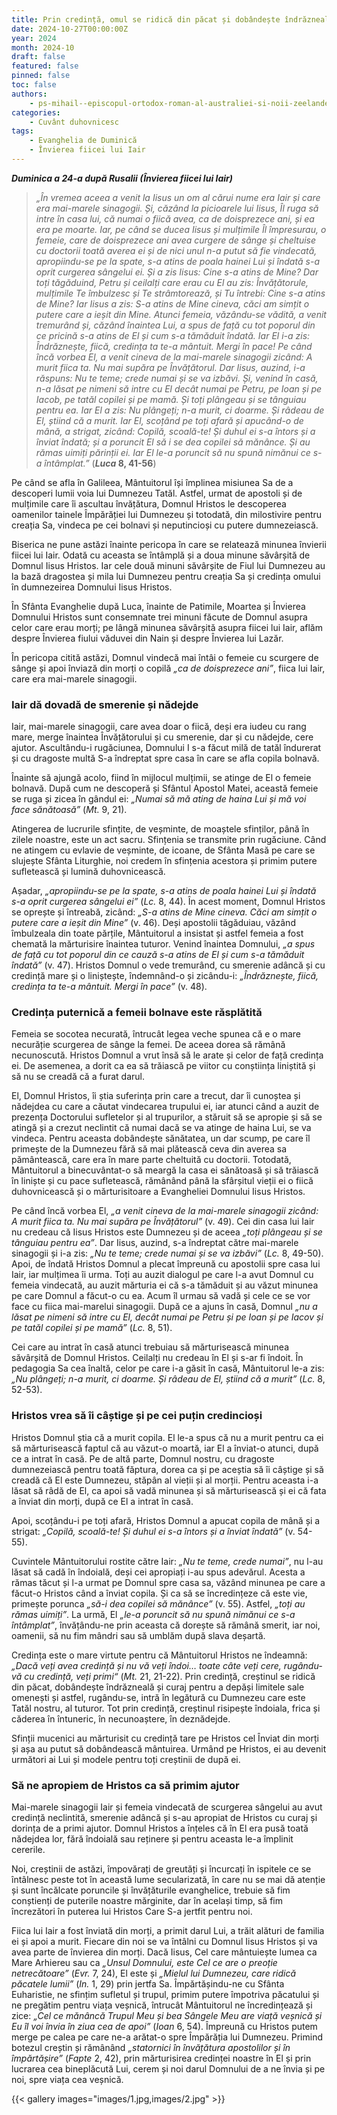 ```yaml
---
title: Prin credință, omul se ridică din păcat și dobândește îndrăzneală
date: 2024-10-27T00:00:00Z
year: 2024
month: 2024-10
draft: false
featured: false
pinned: false
toc: false
authors:
    - ps-mihail--episcopul-ortodox-roman-al-australiei-si-noii-zeelande
categories:
    - Cuvânt duhovnicesc
tags:
    - Evanghelia de Duminică
    - Învierea fiicei lui Iair
---
```

_**Duminica a 24-a după Rusalii (Învierea fiicei lui Iair)**_

> _„În vremea aceea a venit la Iisus un om al cărui nume era Iair și care era mai-marele sinagogii. Și, căzând la picioarele lui Iisus, Îl ruga să intre în casa lui, că numai o fiică avea, ca de doisprezece ani, și ea era pe moarte. Iar, pe când se ducea Iisus și mulțimile Îl împresurau, o femeie, care de doisprezece ani avea curgere de sânge și cheltuise cu doctorii toată averea ei și de nici unul n-a putut să fie vindecată, apropiindu-se pe la spate, s-a atins de poala hainei Lui și îndată s-a oprit curgerea sângelui ei. Și a zis Iisus: Cine s-a atins de Mine? Dar toți tăgăduind, Petru și ceilalți care erau cu El au zis: Învățătorule, mulțimile Te îmbulzesc și Te strâmtorează, și Tu întrebi: Cine s-a atins de Mine? Iar Iisus a zis: S-a atins de Mine cineva, căci am simțit o putere care a ieșit din Mine. Atunci femeia, văzându-se vădită, a venit tremurând și, căzând înaintea Lui, a spus de față cu tot poporul din ce pricină s-a atins de El și cum s-a tămăduit îndată. Iar El i-a zis: Îndrăznește, fiică, credința ta te-a mântuit. Mergi în pace! Pe când încă vorbea El, a venit cineva de la mai-marele sinagogii zicând: A murit fiica ta. Nu mai supăra pe Învățătorul. Dar Iisus, auzind, i-a răspuns: Nu te teme; crede numai și se va izbăvi. Și, venind în casă, n-a lăsat pe nimeni să intre cu El decât numai pe Petru, pe Ioan și pe Iacob, pe tatăl copilei și pe mamă. Și toți plângeau și se tânguiau pentru ea. Iar El a zis: Nu plângeți; n-a murit, ci doarme. Și râdeau de El, știind că a murit. Iar El, scoțând pe toți afară și apucând-o de mână, a strigat, zicând: Copilă, scoală-te! Și duhul ei s-a întors și a înviat îndată; și a poruncit El să i se dea copilei să mănânce. Și au rămas uimiți părinții ei. Iar El le-a poruncit să nu spună nimănui ce s-a întâmplat.”_ (**_Luca_ 8, 41-56**)

Pe când se afla în Galileea, Mântuitorul își împlinea misiunea Sa de a descoperi lumii voia lui Dumnezeu Tatăl. Astfel, urmat de apostoli și de mulțimile care îi ascultau învățătura, Domnul Hristos le descoperea oamenilor tainele Împărăției lui Dumnezeu și totodată, din milostivire pentru creația Sa, vindeca pe cei bolnavi și neputincioși cu putere dumnezeiască.

Biserica ne pune astăzi înainte pericopa în care se relatează minunea învierii fiicei lui Iair. Odată cu aceasta se întâmplă și a doua minune săvârșită de Domnul Iisus Hristos. Iar cele două minuni săvârșite de Fiul lui Dumnezeu au la bază dragostea și mila lui Dumnezeu pentru creația Sa și credința omului în dumnezeirea Domnului Iisus Hristos.

În Sfânta Evanghelie după Luca, înainte de Patimile, Moartea și Învierea Domnului Hristos sunt consemnate trei minuni făcute de Domnul asupra celor care erau morți; pe lângă minunea săvârșită asupra fiicei lui Iair, aflăm despre Învierea fiului văduvei din Nain și despre Învierea lui Lazăr.

În pericopa citită astăzi, Domnul vindecă mai întâi o femeie cu scurgere de sânge și apoi înviază din morți o copilă _„ca de doisprezece ani”_, fiica lui Iair, care era mai-marele sinagogii.

### Iair dă dovadă de smerenie și nădejde

Iair, mai-marele sinagogii, care avea doar o fiică, deși era iudeu cu rang mare, merge înaintea Învățătorului și cu smerenie, dar și cu nădejde, cere ajutor. Ascultându-i rugăciunea, Domnului I s-a făcut milă de tatăl îndurerat și cu dragoste multă S-a îndreptat spre casa în care se afla copila bolnavă.

Înainte să ajungă acolo, fiind în mijlocul mulțimii, se atinge de El o femeie bolnavă. După cum ne descoperă și Sfântul Apostol Matei, această femeie se ruga și zicea în gândul ei: _„Numai să mă ating de haina Lui și mă voi face sănătoasă”_ (_Mt._ 9, 21).

Atingerea de lucrurile sfințite, de veșminte, de moaștele sfinților, până în zilele noastre, este un act sacru. Sfințenia se transmite prin rugăciune. Când ne atingem cu evlavie de veșminte, de icoane, de Sfânta Masă pe care se slujește Sfânta Liturghie, noi credem în sfințenia acestora și primim putere sufletească și lumină duhovnicească.

Așadar, _„apropiindu-se pe la spate, s-a atins de poala hainei Lui și îndată s-a oprit curgerea sângelui ei”_ (_Lc._ 8, 44). În acest moment, Domnul Hristos se oprește și întreabă, zicând: _„S-a atins de Mine cineva. Căci am simțit o putere care a ieșit din Mine”_ (v. 46). Deși apostolii tăgăduiau, văzând îmbulzeala din toate părțile, Mântuitorul a insistat și astfel femeia a fost chemată la mărturisire înaintea tuturor. Venind înaintea Domnului, _„a spus de față cu tot poporul din ce cauză s-a atins de El și cum s-a tămăduit îndată”_ (v. 47). Hristos Domnul o vede tremurând, cu smerenie adâncă și cu credință mare și o liniștește, îndemnând-o și zicându-i: _„Îndrăznește, fiică, credința ta te-a mântuit. Mergi în pace”_ (v. 48).

### Credința puternică a femeii bolnave este răsplătită

Femeia se socotea necurată, întrucât legea veche spunea că e o mare necurăție scurgerea de sânge la femei. De aceea dorea să rămână necunoscută. Hristos Domnul a vrut însă să le arate și celor de față credința ei. De asemenea, a dorit ca ea să trăiască pe viitor cu conștiința liniștită și să nu se creadă că a furat darul.

El, Domnul Hristos, îi știa suferința prin care a trecut, dar îi cunoștea și nădejdea cu care a căutat vindecarea trupului ei, iar atunci când a auzit de prezența Doctorului sufletelor și al trupurilor, a stăruit să se apropie și să se atingă și a crezut neclintit că numai dacă se va atinge de haina Lui, se va vindeca. Pentru aceasta dobândește sănătatea, un dar scump, pe care îl primește de la Dumnezeu fără să mai plătească ceva din averea sa pământească, care era în mare parte cheltuită cu doctorii. Totodată, Mântuitorul a binecuvântat-o să meargă la casa ei sănătoasă și să trăiască în liniște și cu pace sufletească, rămânând până la sfârșitul vieții ei o fiică duhovnicească și o mărturisitoare a Evangheliei Domnului Iisus Hristos.

Pe când încă vorbea El, _„a venit cineva de la mai-marele sinagogii zicând: A murit fiica ta. Nu mai supăra pe Învățătorul”_ (v. 49). Cei din casa lui Iair nu credeau că Iisus Hristos este Dumnezeu și de aceea _„toți plângeau și se tânguiau pentru ea”_. Dar Iisus, auzind, s-a îndreptat către mai-marele sinagogii și i-a zis: _„Nu te teme; crede numai și se va izbăvi”_ (_Lc._ 8, 49-50). Apoi, de îndată Hristos Domnul a plecat împreună cu apostolii spre casa lui Iair, iar mulțimea îi urma. Toți au auzit dialogul pe care l-a avut Domnul cu femeia vindecată, au auzit mărturia ei că s-a tămăduit și au văzut minunea pe care Domnul a făcut-o cu ea. Acum îl urmau să vadă și cele ce se vor face cu fiica mai-marelui sinagogii. După ce a ajuns în casă, Domnul _„nu a lăsat pe nimeni să intre cu El, decât numai pe Petru și pe Ioan și pe Iacov și pe tatăl copilei și pe mamă”_ (_Lc._ 8, 51).

Cei care au intrat în casă atunci trebuiau să mărturisească minunea săvârșită de Domnul Hristos. Ceilalți nu credeau în El și s-ar fi îndoit. În pedagogia Sa cea înaltă, celor pe care i-a găsit în casă, Mântuitorul le-a zis: _„Nu plângeți; n-a murit, ci doarme. Și râdeau de El, știind că a murit”_ (_Lc._ 8, 52-53).

### Hristos vrea să îi câștige și pe cei puțin credincioși

Hristos Domnul știa că a murit copila. El le-a spus că nu a murit pentru ca ei să mărturisească faptul că au văzut-o moartă, iar El a înviat-o atunci, după ce a intrat în casă. Pe de altă parte, Domnul nostru, cu dragoste dumnezeiască pentru toată făptura, dorea ca și pe aceștia să îi câștige și să creadă că El este Dumnezeu, stăpân al vieții și al morții. Pentru aceasta i-a lăsat să râdă de El, ca apoi să vadă minunea și să mărturisească și ei că fata a înviat din morți, după ce El a intrat în casă.

Apoi, scoțându-i pe toți afară, Hristos Domnul a apucat copila de mână și a strigat: _„Copilă, scoală-te! Și duhul ei s-a întors și a înviat îndată”_ (v. 54-55).

Cuvintele Mântuitorului rostite către Iair: _„Nu te teme, crede numai”_, nu l-au lăsat să cadă în îndoială, deși cei apropiați i-au spus adevărul. Acesta a rămas tăcut și l-a urmat pe Domnul spre casa sa, văzând minunea pe care a făcut-o Hristos când a înviat copila. Și ca să se încredințeze că este vie, primește porunca _„să-i dea copilei să mănânce”_ (v. 55). Astfel, _„toți au rămas uimiți”_. La urmă, El _„le-a poruncit să nu spună nimănui ce s-a întâmplat”_, învățându-ne prin aceasta că dorește să rămână smerit, iar noi, oamenii, să nu fim mândri sau să umblăm după slava deșartă.

Credința este o mare virtute pentru că Mântuitorul Hristos ne îndeamnă: _„Dacă veți avea credință și nu vă veți îndoi… toate câte veți cere, rugându-vă cu credință, veți primi“_ (_Mt._ 21, 21-22). Prin credință, creștinul se ridică din păcat, dobândește îndrăzneală și curaj pentru a depăși limitele sale omenești și astfel, rugându-se, intră în legătură cu Dumnezeu care este Tatăl nostru, al tuturor. Tot prin credință, creștinul risipește îndoiala, frica și căderea în întuneric, în necunoaștere, în deznădejde.

Sfinții mucenici au mărturisit cu credință tare pe Hristos cel Înviat din morți și așa au putut să dobândească mântuirea. Urmând pe Hristos, ei au devenit următori ai Lui și modele pentru toți creștinii de după ei.

### Să ne apropiem de Hristos ca să primim ajutor

Mai-marele sinagogii Iair și femeia vindecată de scurgerea sângelui au avut credință neclintită, smerenie adâncă și s-au apropiat de Hristos cu curaj și dorința de a primi ajutor. Domnul Hristos a înțeles că în El era pusă toată nădejdea lor, fără îndoială sau reținere și pentru aceasta le-a împlinit cererile.

Noi, creștinii de astăzi, împovărați de greutăți și încurcați în ispitele ce se întâlnesc peste tot în această lume secularizată, în care nu se mai dă atenție și sunt încălcate poruncile și învățăturile evanghelice, trebuie să fim conștienți de puterile noastre mărginite, dar în același timp, să fim încrezători în puterea lui Hristos Care S-a jertfit pentru noi.

Fiica lui Iair a fost înviată din morți, a primit darul Lui, a trăit alături de familia ei și apoi a murit. Fiecare din noi se va întâlni cu Domnul Iisus Hristos și va avea parte de învierea din morți. Dacă Iisus, Cel care mântuiește lumea ca Mare Arhiereu sau ca _„Unsul Domnului, este Cel ce are o preoție netrecătoare”_ (_Evr._ 7, 24), El este și _„Mielul lui Dumnezeu, care ridică păcatele lumii”_ (_In._ 1, 29) prin jertfa Sa. Împărtășindu-ne cu Sfânta Euharistie, ne sfințim sufletul și trupul, primim putere împotriva păcatului și ne pregătim pentru viața veșnică, întrucât Mântuitorul ne încredințează și zice: _„Cel ce mănâncă Trupul Meu și bea Sângele Meu are viață veșnică și Eu îl voi învia în ziua cea de apoi”_ (_Ioan_ 6, 54). Împreună cu Hristos putem merge pe calea pe care ne-a arătat-o spre Împărăția lui Dumnezeu. Primind botezul creștin și rămânând _„statornici în învățătura apostolilor și în împărtășire”_ (_Fapte_ 2, 42), prin mărturisirea credinței noastre în El și prin lucrarea cea bineplăcută Lui, cerem și noi darul Domnului de a ne învia și pe noi, spre viața cea veșnică.

{{< gallery images="images/1.jpg,images/2.jpg" >}}